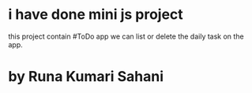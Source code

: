 # i have done mini js project 
this project contain #ToDo app 
we can list or delete the daily task on the app.
# by Runa Kumari Sahani 